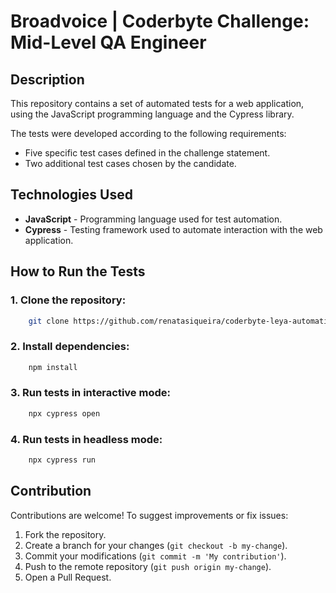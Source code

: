 # Broadvoice | Coderbyte Challenge: Mid-Level QA Engineer

## Description

This repository contains a set of automated tests for a web application, using the JavaScript programming language and the Cypress library.

The tests were developed according to the following requirements:

- Five specific test cases defined in the challenge statement.
- Two additional test cases chosen by the candidate.

## Technologies Used

- **JavaScript** - Programming language used for test automation.
- **Cypress** - Testing framework used to automate interaction with the web application.

## How to Run the Tests

### 1. Clone the repository:

```sh
    git clone https://github.com/renatasiqueira/coderbyte-leya-automation-test.git
```

### 2. Install dependencies:

```sh
    npm install
```

### 3. Run tests in interactive mode:

```sh
    npx cypress open
```

### 4. Run tests in headless mode:

```sh
    npx cypress run
```

## Contribution

Contributions are welcome! To suggest improvements or fix issues:

1. Fork the repository.
2. Create a branch for your changes (`git checkout -b my-change`).
3. Commit your modifications (`git commit -m 'My contribution'`).
4. Push to the remote repository (`git push origin my-change`).
5. Open a Pull Request.






